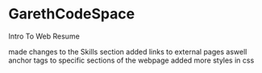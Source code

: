 # GarethCodeSpace
 Intro To Web Resume

made changes to the Skills section
added links to external pages aswell anchor tags to specific sections of the webpage
added more styles in css 
